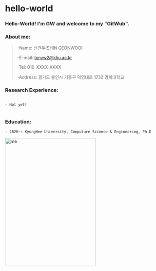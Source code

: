 # hello-world
### Hello-World! I'm GW and welcome to my "GitWub".

### About me: 
> -Name: 신건우(SHIN GEONWOO)
>
> -E-mail: tonyw2@khu.ac.kr
> 
> -Tel: 010-XXXX-XXXX
> 
> -Address: 경기도 용인시 기흥구 덕영대로 1732 경희대학교


### Research Experience:
<pre>
<code>
- Not yet!
</code>
</pre>

### Education: 
```
- 2020~: KyungHee University, Computure Science & Engineering, Ph.D
```

<img src="https://user-images.githubusercontent.com/132264450/235445041-111c8853-67e0-4c25-9c45-9239b7b829c4.jpg" width="297px" height="420px" title="me.jpg" alt="me"></img><br/>

